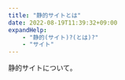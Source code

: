 ```yaml
---
title: "静的サイトとは"
date: 2022-08-19T11:39:32+09:00
expandHelp:
    - "静的(サイト)?(とは)?"
    - "サイト"
---
```


静的サイトについて。
